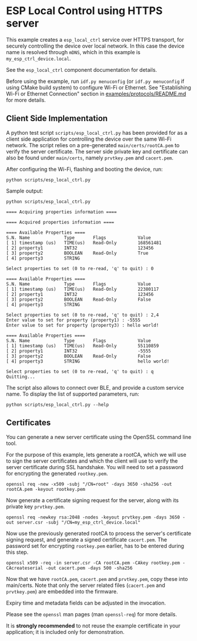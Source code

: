 # ESP Local Control using HTTPS server

This example creates a `esp_local_ctrl` service over HTTPS transport, for securely controlling the device over local network. In this case the device name is resolved through `mDNS`, which in this example is `my_esp_ctrl_device.local`.

See the `esp_local_ctrl` component documentation for details.

Before using the example, run `idf.py menuconfig` (or `idf.py menuconfig` if using CMake build system) to configure Wi-Fi or Ethernet. See "Establishing Wi-Fi or Ethernet Connection" section in [examples/protocols/README.md](../README.md) for more details.

## Client Side Implementation

A python test script `scripts/esp_local_ctrl.py` has been provided for as a client side application for controlling the device over the same Wi-Fi network. The script relies on a pre-generated `main/certs/rootCA.pem` to verify the server certificate. The server side private key and certificate can also be found under `main/certs`, namely `prvtkey.pem` and `cacert.pem`.

After configuring the Wi-Fi, flashing and booting the device, run:

```
python scripts/esp_local_ctrl.py
```
Sample output:

```
python scripts/esp_local_ctrl.py

==== Acquiring properties information ====

==== Acquired properties information ====

==== Available Properties ====
S.N. Name             Type       Flags            Value
[ 1] timestamp (us)   TIME(us)   Read-Only        168561481
[ 2] property1        INT32                       123456
[ 3] property2        BOOLEAN    Read-Only        True
[ 4] property3        STRING

Select properties to set (0 to re-read, 'q' to quit) : 0

==== Available Properties ====
S.N. Name             Type       Flags            Value
[ 1] timestamp (us)   TIME(us)   Read-Only        22380117
[ 2] property1        INT32                       123456
[ 3] property2        BOOLEAN    Read-Only        False
[ 4] property3        STRING

Select properties to set (0 to re-read, 'q' to quit) : 2,4
Enter value to set for property (property1) : -5555
Enter value to set for property (property3) : hello world!

==== Available Properties ====
S.N. Name             Type       Flags            Value
[ 1] timestamp (us)   TIME(us)   Read-Only        55110859
[ 2] property1        INT32                       -5555
[ 3] property2        BOOLEAN    Read-Only        False
[ 4] property3        STRING                      hello world!

Select properties to set (0 to re-read, 'q' to quit) : q
Quitting...
```

The script also allows to connect over BLE, and provide a custom service name. To display the list of supported parameters, run:

```
python scripts/esp_local_ctrl.py --help
```

## Certificates

You can generate a new server certificate using the OpenSSL command line tool.

For the purpose of this example, lets generate a rootCA, which we will use to sign the server certificates and which the client will use to verify the server certificate during SSL handshake. You will need to set a password for encrypting the generated `rootkey.pem`.

```
openssl req -new -x509 -subj "/CN=root" -days 3650 -sha256 -out rootCA.pem -keyout rootkey.pem
```

Now generate a certificate signing request for the server, along with its private key `prvtkey.pem`.

```
openssl req -newkey rsa:2048 -nodes -keyout prvtkey.pem -days 3650 -out server.csr -subj "/CN=my_esp_ctrl_device.local"
```

Now use the previously generated rootCA to process the server's certificate signing request, and generate a signed certificate `cacert.pem`. The password set for encrypting `rootkey.pem` earlier, has to be entered during this step.

```
openssl x509 -req -in server.csr -CA rootCA.pem -CAkey rootkey.pem -CAcreateserial -out cacert.pem -days 500 -sha256
```

Now that we have `rootCA.pem`, `cacert.pem` and `prvtkey.pem`, copy these into main/certs. Note that only the server related files (`cacert.pem` and `prvtkey.pem`) are embedded into the firmware.

Expiry time and metadata fields can be adjusted in the invocation.

Please see the `openssl` man pages (man `openssl-req`) for more details.

It is **strongly recommended** to not reuse the example certificate in your application;
it is included only for demonstration.
